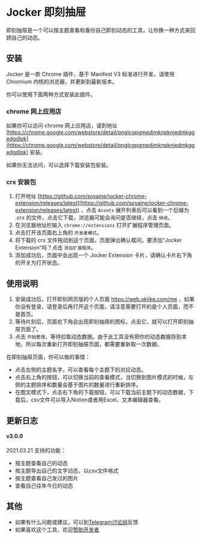 # Jocker 即刻抽屉

即刻抽屉是一个可以按主题查看和备份自己即刻动态的工具，让你换一种方式来回顾自己的动态。

## 安装
Jocker 是一款 Chrome 插件，基于 Manifest V3 标准进行开发，请使用 Chromium 内核的浏览器，并更新到最新版本。

你可以使用下面两种方式安装此插件。

### chrome 网上应用店

如果你可以访问 chrome 网上应用店，请到地址 [https://chrome.google.com/webstore/detail/pnglcgpgmedjmknpknjedmkggedgdlpk](https://chrome.google.com/webstore/detail/pnglcgpgmedjmknpknjedmkggedgdlpk) 安装。

如果你无法访问，可以选择下载安装包安装。

### crx 安装包
1. 打开地址 [https://github.com/soyaine/jocker-chrome-extension/releases/latest](https://github.com/soyaine/jocker-chrome-extension/releases/latest) ，点击 `Assets` 展开列表后可以看到一个后缀为 .crx 的文件，点击它下载，浏览器可能会询问是否继续，点击 `继续`。
1. 在浏览器地址栏输入 `chrome://extensions` 打开扩展程序管理页面。
2. 点击打开该页面右上角的 `开发者模式`。
3. 将下载的 crx 文件拖动到这个页面，页面弹出确认框问，要添加“Jocker Extension”吗？点击 `添加扩展程序`。
4. 添加成功后，页面中会出现一个 Jocker Extension 卡片，请确认卡片右下角的开关为打开状态。

## 使用说明
1. 安装成功后，打开即刻网页版的个人页面 https://web.okjike.com/me ，如果你没有登录，请登录后再打开这个页面，请注意需要打开的是个人页面，而不是首页。
2. 等待片刻后，页面右下角会出现即刻抽屉的图标，点击它，就可以打开即刻抽屉页面了。
3. 点击 `开始整理`，等待拉取动态数据。由于此工具没有把你的动态数据存到本地，所以每次重新打开即刻抽屉页面，都需要重新取一次数据。

在即刻抽屉页面，你可以做的事情：
- 点击左侧的主题名字，可以查看每个主题下的对应动态。
- 点击右上角的按钮，可以切换当前的查看模式，当切换到图片模式的时候，左侧的主题排序和数量会基于图片的数量进行重新排序。
- 在图文模式下，点击右下角的下载按钮，可以下载当前主题下的动态数据，下载后，csv文件可以导入Notion或者用Excel、文本编辑器查看。

## 更新日志
#### v3.0.0
2021.03.21 支持的功能：
- 按主题查看自己的动态
- 按主题导出自己的文字动态，以csv文件格式
- 按主题查看自己发过的图片
- 查看自己往年今日的动态

## 其他
- 如果有什么问题或建议，可以到[Telegram讨论组](https://t.me/joinchat/eV5l2_DxlHI0NWNl)反馈
- 如果喜欢这个工具，欢迎[赞助开发者](http://afdian.net/@soyaine)
